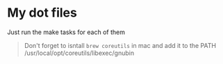 # My dot files 
Just run the make tasks for each of them

> Don't forget to isntall `brew coreutils` in mac and add it to the 
PATH /usr/local/opt/coreutils/libexec/gnubin
